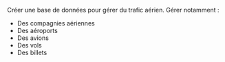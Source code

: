 Créer une base de données pour gérer du trafic aérien.
Gérer notamment :
- Des compagnies aériennes
- Des aéroports
- Des avions
- Des vols
- Des billets
